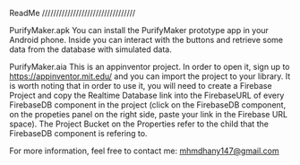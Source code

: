 ReadMe 
/////////////////////////////////

PurifyMaker.apk
You can install the PurifyMaker prototype app in your Android phone. Inside you can interact with the buttons and retrieve some data from the database with simulated data.

PurifyMaker.aia
This is an appinventor project. In order to open it, sign up to https://appinventor.mit.edu/ and you can import the project to your library. It is worth noting that in order to use it, you will need to create a Firebase Project and copy the Realtime Database link into the FirebaseURL of every FirebaseDB component in the project (click on the FirebaseDB component, on the propeties panel on the right side, paste your link in the Firebase URL space). The Project Bucket on the Properties refer to the child that the FirebaseDB component is refering to.

For more information, feel free to contact me: mhmdhany147@gmail.com
